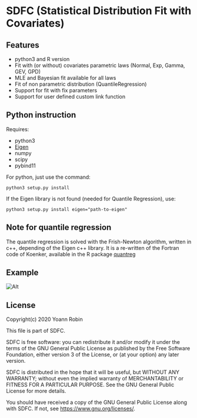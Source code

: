 # SDFC (Statistical Distribution Fit with Covariates)

## Features
- python3 and R version
- Fit with (or without) covariates parametric laws (Normal, Exp, Gamma, GEV, GPD)
- MLE and Bayesian fit available for all laws
- Fit of non parametric distribution (QuantileRegression)
- Support for fit with fix parameters
- Support for user defined custom link function


## Python instruction

Requires:
- python3
- [Eigen](http://eigen.tuxfamily.org/index.php?title=Main_Page)
- numpy
- scipy
- pybind11

For python, just use the command:
```
python3 setup.py install
```

If the Eigen library is not found (needed for Quantile Regression), use:
```
python3 setup.py install eigen="path-to-eigen"
```


## Note for quantile regression

The quantile regression is solved with the Frish-Newton algorithm, written in c++,
depending of the Eigen c++ library. It is a re-written of the Fortran code of
Koenker, available in the R package [quantreg](https://cran.r-project.org/web/packages/quantreg/index.html)


## Example

![Alt](/figures/Example_py.png)


## License

Copyright(c) 2020 Yoann Robin

This file is part of SDFC.

SDFC is free software: you can redistribute it and/or modify
it under the terms of the GNU General Public License as published by
the Free Software Foundation, either version 3 of the License, or
(at your option) any later version.

SDFC is distributed in the hope that it will be useful,
but WITHOUT ANY WARRANTY; without even the implied warranty of
MERCHANTABILITY or FITNESS FOR A PARTICULAR PURPOSE.  See the
GNU General Public License for more details.

You should have received a copy of the GNU General Public License
along with SDFC.  If not, see <https://www.gnu.org/licenses/>.

